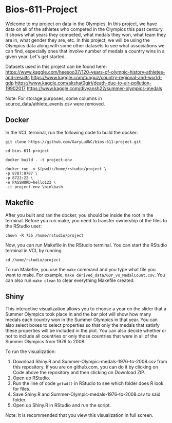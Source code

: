 # Bios-611-Project

Welcome to my project on data in the Olympics. In this project, we have data on all of the athletes who competed in the Olympics this past century. It shows what years they competed, what medals they won, what team they are in, what gender they are, etc. In this project, we will be using the Olympics data along  with some other datasets to see what associations we can find, especially ones that involve number of medals a country wins in a given year. Let's get started.

Datasets used in this project can be found here:
https://www.kaggle.com/heesoo37/120-years-of-olympic-history-athletes-and-results
https://www.kaggle.com/tunguz/country-regional-and-world-gdp
https://www.kaggle.com/akshat0giri/death-due-to-air-pollution-19902017
https://www.kaggle.com/divyansh22/summer-olympics-medals

Note: For storage purposes, some columns in source_data/athlete_events.csv were removed.

## Docker

In the VCL terminal, run the following code to build the docker:
```
git clone https://github.com/GaryLuUNC/bios-611-project.git

cd bios-611-project

docker build . -t project-env

docker run -v $(pwd):/home/rstudio/project \
-p 8787:8787 \
-p 8722:22 \
-e PASSWORD=hello123 \ 
-it project-env \bin\bash
```

## Makefile

After you built and ran the docker, you should be inside the root in the terminal. Before you run make, you need to transfer ownership of the files to the RStudio user:

```
chown -R 755 /home/rstudio/project
```

Now, you can run Makefile in the RStudio terminal. You can start the RStudio terminal in VCL by running 

```
cd /home/rstudio/project
```

To run Makefile, you use the ```make``` command and you type what file you want to make. For example, ```make derived_data/GDP_vs_MedalCount.csv```. You can also run ```make clean``` to clear everything Makefile created.

## Shiny

This interactive visualization allows you to choose a year on the slider that a Summer Olympics took place in and the bar plot will show how many medals each country won in the Summer Olympics in that year. You can also select boxes to select properties so that only the medals that satisfy these properties will be included in the plot. You can also decide whether or not to include all countries or only those countries that were in all of the Summer Olympics from 1976 to 2008.

To run the visualization:

1. Download Shiny.R and Summer-Olympic-medals-1976-to-2008.csv from this repository. If you are on github.com, you can do it by clicking on Code above the repository and then clicking on Download ZIP.
2. Open up RStudio.
3. Run the line of code ```getwd()``` in RStudio to see which folder does R look for files.
4. Save Shiny.R and Summer-Olympic-medals-1976-to-2008.csv to said folder.
5. Open up Shiny.R in RStudio and run the script.

Note: It is recommended that you view this visualization in full screen.

